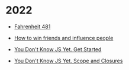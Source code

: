 # 2022


 - [Fahrenheit 481](Fahrenheit%20481/index.md)
    
 - [How to win friends and influence people](How%20to%20win%20friends%20and%20influence%20people/index.md)
    
 - [You Don't Know JS Yet. Get Started](You%20Don't%20Know%20JS%20Yet.%20Get%20Started/index.md)
    
 - [You Don't Know JS Yet. Scope and Closures](You%20Don't%20Know%20JS%20Yet.%20Scope%20and%20Closures/index.md)
    
